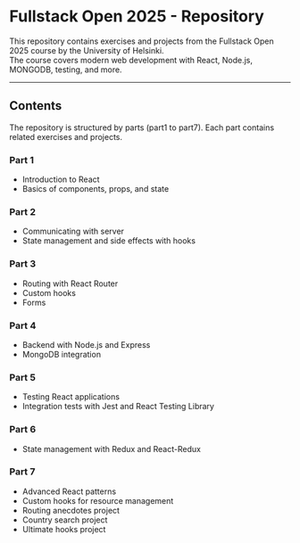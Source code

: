 # Fullstack Open 2025 - Repository

This repository contains exercises and projects from the Fullstack Open 2025 course by the University of Helsinki.  
The course covers modern web development with React, Node.js, MONGODB, testing, and more.

---

## Contents

The repository is structured by parts (part1 to part7). Each part contains related exercises and projects.

### Part 1  
- Introduction to React  
- Basics of components, props, and state

### Part 2  
- Communicating with server  
- State management and side effects with hooks

### Part 3  
- Routing with React Router  
- Custom hooks  
- Forms

### Part 4  
- Backend with Node.js and Express  
- MongoDB integration

### Part 5  
- Testing React applications  
- Integration tests with Jest and React Testing Library

### Part 6  
- State management with Redux and React-Redux

### Part 7  
- Advanced React patterns  
- Custom hooks for resource management  
- Routing anecdotes project  
- Country search project  
- Ultimate hooks project

